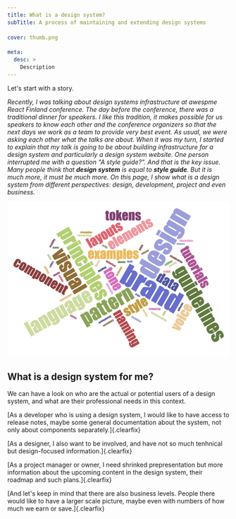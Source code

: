 ```yaml
---
title: What is a design system?
subTitle: A process of maintaining and extending design systems

cover: thumb.png

meta:
  desc: >
    Description
---
```


Let's start with a story.

<i>

Recently, I was talking about design systems infrastructure at awespme React Finland conference. The day before the
conference, there was a traditional dinner for speakers. I like this tradition, it makes possible for us speakers to
know each other and the conference organizers so that the next days we work as a team to provide very best event. As
usual, we were asking each other what the talks are about. When it was my turn, I started to explain that my talk is
going to be about building infrastructure for a design system and particularly a design system website. One person
interrupted me with a question "A style guide?". And that is the key issue. Many people think that **design system** is
equal to **style guide**. But it is much more, it must be much more. On this page, I show what is a design system from
different perspectives: design, development, project and even business.

</i>

![](thumb.png)


## What is a design system for me?

We can have a look on who are the actual or potential users of a design system, and what are their professional needs in
this context.

<comp-project-roles role="developer" side="left"></comp-project-roles>[As a developer who is using a design system, I
would like to have access to release notes, maybe some general documentation
about the system, not only about components separately.]{.clearfix}

<comp-project-roles role="designer" side="right"></comp-project-roles>[As a designer, I also want to be involved, and
have not so much tenhnical but design-focused information.]{.clearfix}

<comp-project-roles role="owner" side="left"></comp-project-roles> [As a project manager or owner, I need shrinked prepresentation but more information about the upcoming content in the
design system, their roadmap and such plans.]{.clearfix}

<comp-project-roles role="business" side="right"></comp-project-roles> [And let's keep in mind that there are also business levels. People there would like to have a larger scale picture,
maybe even with numbers of how much we earn or
save.]{.clearfix}

